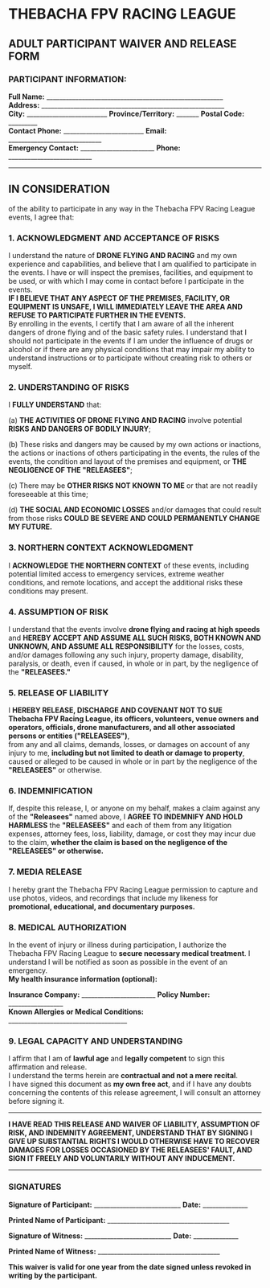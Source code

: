 # THEBACHA FPV RACING LEAGUE  
## ADULT PARTICIPANT WAIVER AND RELEASE FORM  

### **PARTICIPANT INFORMATION:**  
**Full Name:** _______________________________________________________  
**Address:** _________________________________________________________  
**City:** _________________________ **Province/Territory:** _______ **Postal Code:** _________  
**Contact Phone:** _________________________ **Email:** _____________________________  
**Emergency Contact:** _______________________ **Phone:** __________________________  

---

## **IN CONSIDERATION**  
of the ability to participate in any way in the Thebacha FPV Racing League events, I agree that:

### **1. ACKNOWLEDGMENT AND ACCEPTANCE OF RISKS**  
I understand the nature of **DRONE FLYING AND RACING** and my own experience and capabilities, and believe that I am qualified to participate in the events. I have or will inspect the premises, facilities, and equipment to be used, or with which I may come in contact before I participate in the events.  
**IF I BELIEVE THAT ANY ASPECT OF THE PREMISES, FACILITY, OR EQUIPMENT IS UNSAFE, I WILL IMMEDIATELY LEAVE THE AREA AND REFUSE TO PARTICIPATE FURTHER IN THE EVENTS.**  
By enrolling in the events, I certify that I am aware of all the inherent dangers of drone flying and of the basic safety rules. I understand that I should not participate in the events if I am under the influence of drugs or alcohol or if there are any physical conditions that may impair my ability to understand instructions or to participate without creating risk to others or myself.

### **2. UNDERSTANDING OF RISKS**  
I **FULLY UNDERSTAND** that:  

(a) **THE ACTIVITIES OF DRONE FLYING AND RACING** involve potential **RISKS AND DANGERS OF BODILY INJURY**;  

(b) These risks and dangers may be caused by my own actions or inactions, the actions or inactions of others participating in the events, the rules of the events, the condition and layout of the premises and equipment, or **THE NEGLIGENCE OF THE "RELEASEES"**;  

(c) There may be **OTHER RISKS NOT KNOWN TO ME** or that are not readily foreseeable at this time;  

(d) **THE SOCIAL AND ECONOMIC LOSSES** and/or damages that could result from those risks **COULD BE SEVERE AND COULD PERMANENTLY CHANGE MY FUTURE.**  

### **3. NORTHERN CONTEXT ACKNOWLEDGMENT**  
I **ACKNOWLEDGE THE NORTHERN CONTEXT** of these events, including potential limited access to emergency services, extreme weather conditions, and remote locations, and accept the additional risks these conditions may present.

### **4. ASSUMPTION OF RISK**  
I understand that the events involve **drone flying and racing at high speeds** and **HEREBY ACCEPT AND ASSUME ALL SUCH RISKS, BOTH KNOWN AND UNKNOWN, AND ASSUME ALL RESPONSIBILITY** for the losses, costs, and/or damages following any such injury, property damage, disability, paralysis, or death, even if caused, in whole or in part, by the negligence of the **"RELEASEES."**

### **5. RELEASE OF LIABILITY**  
I **HEREBY RELEASE, DISCHARGE AND COVENANT NOT TO SUE**  
**Thebacha FPV Racing League, its officers, volunteers, venue owners and operators, officials, drone manufacturers, and all other associated persons or entities ("RELEASEES")**,  
from any and all claims, demands, losses, or damages on account of any injury to me, **including but not limited to death or damage to property**, caused or alleged to be caused in whole or in part by the negligence of the **"RELEASEES"** or otherwise.

### **6. INDEMNIFICATION**  
If, despite this release, I, or anyone on my behalf, makes a claim against any of the **"Releasees"** named above, I **AGREE TO INDEMNIFY AND HOLD HARMLESS** the **"RELEASEES"** and each of them from any litigation expenses, attorney fees, loss, liability, damage, or cost they may incur due to the claim, **whether the claim is based on the negligence of the "RELEASEES" or otherwise.**

### **7. MEDIA RELEASE**  
I hereby grant the Thebacha FPV Racing League permission to capture and use photos, videos, and recordings that include my likeness for **promotional, educational, and documentary purposes.**

### **8. MEDICAL AUTHORIZATION**  
In the event of injury or illness during participation, I authorize the Thebacha FPV Racing League to **secure necessary medical treatment**. I understand I will be notified as soon as possible in the event of an emergency.  
**My health insurance information (optional):**  

**Insurance Company:** _______________________ **Policy Number:** _________________  
**Known Allergies or Medical Conditions:** _____________________________________  

### **9. LEGAL CAPACITY AND UNDERSTANDING**  
I affirm that I am of **lawful age** and **legally competent** to sign this affirmation and release.  
I understand the terms herein are **contractual and not a mere recital**.  
I have signed this document as **my own free act**, and if I have any doubts concerning the contents of this release agreement, I will consult an attorney before signing it.

---

**I HAVE READ THIS RELEASE AND WAIVER OF LIABILITY, ASSUMPTION OF RISK, AND INDEMNITY AGREEMENT, UNDERSTAND THAT BY SIGNING I GIVE UP SUBSTANTIAL RIGHTS I WOULD OTHERWISE HAVE TO RECOVER DAMAGES FOR LOSSES OCCASIONED BY THE RELEASEES' FAULT, AND SIGN IT FREELY AND VOLUNTARILY WITHOUT ANY INDUCEMENT.**

---

### **SIGNATURES**  

**Signature of Participant:** ___________________________ **Date:** ______________  

**Printed Name of Participant:** ______________________________________  

**Signature of Witness:** ___________________________ **Date:** ______________  

**Printed Name of Witness:** ______________________________________  

**This waiver is valid for one year from the date signed unless revoked in writing by the participant.**